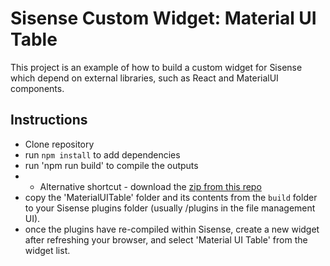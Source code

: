 # Sisense Custom Widget: Material UI Table
 This project is an example of how to build a custom widget for Sisense which depend on external libraries, such as React and MaterialUI components.

 ## Instructions
 - Clone repository
 - run `npm install` to add dependencies
 - run 'npm run build' to compile the outputs
 - - Alternative shortcut - download the [zip from this repo](https://github.com/sisensers/materialUiTable/raw/master/zip/MaterialUiTable.zip)
 - copy the 'MaterialUITable' folder and its contents from the `build` folder to your Sisense plugins folder (usually /plugins in the file management UI).
 - once the plugins have re-compiled within Sisense, create a new widget after refreshing your browser, and select 'Material UI Table' from the widget list.


